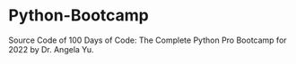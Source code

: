 # Python-Bootcamp
Source Code of 100 Days of Code: The Complete Python Pro Bootcamp for 2022 by Dr. Angela Yu.
